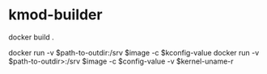 # kmod-builder

docker build .

docker run -v $path-to-outdir:/srv $image -c $kconfig-value
docker run -v $path-to-outdir>:/srv $image -c $config-value -v $kernel-uname-r
